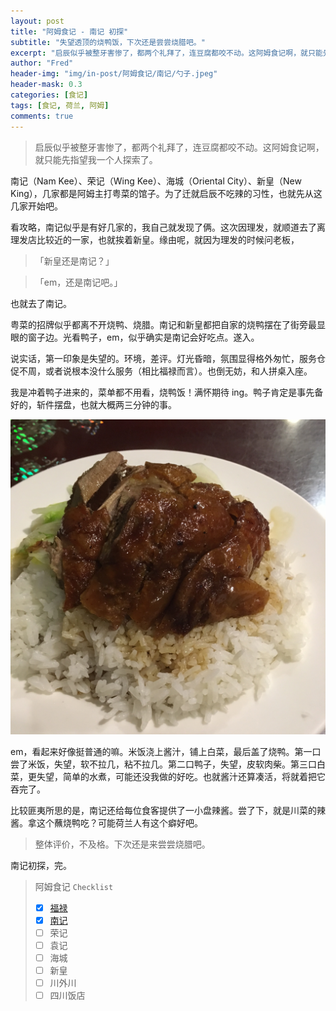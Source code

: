 ```yaml
---
layout: post
title: "阿姆食记 - 南记 初探"
subtitle: "失望透顶的烧鸭饭，下次还是尝尝烧腊吧。"
excerpt: "启辰似乎被整牙害惨了，都两个礼拜了，连豆腐都咬不动。这阿姆食记啊，就只能先指望我一个人探索了。"
author: "Fred"
header-img: "img/in-post/阿姆食记/南记/勺子.jpeg"
header-mask: 0.3
categories: [食记]
tags: [食记, 荷兰, 阿姆]
comments: true
---
```


> 启辰似乎被整牙害惨了，都两个礼拜了，连豆腐都咬不动。这阿姆食记啊，就只能先指望我一个人探索了。

南记（Nam Kee）、荣记（Wing Kee）、海城（Oriental City）、新皇（New King），几家都是阿姆主打粤菜的馆子。为了迁就启辰不吃辣的习性，也就先从这几家开始吧。

看攻略，南记似乎是有好几家的，我自己就发现了俩。这次因理发，就顺道去了离理发店比较近的一家，也就挨着新皇。缘由呢，就因为理发的时候问老板，

> 「新皇还是南记？」

> 「em，还是南记吧。」

也就去了南记。

粤菜的招牌似乎都离不开烧鸭、烧腊。南记和新皇都把自家的烧鸭摆在了街旁最显眼的窗子边。光看鸭子，em，似乎确实是南记会好吃点。遂入。

说实话，第一印象是失望的。环境，差评。灯光昏暗，氛围显得格外匆忙，服务仓促不周，或者说根本没什么服务（相比福禄而言）。也倒无妨，和人拼桌入座。

我是冲着鸭子进来的，菜单都不用看，烧鸭饭！满怀期待 ing。鸭子肯定是事先备好的，斩件摆盘，也就大概两三分钟的事。

![IMG_7718](/img/in-post/阿姆食记/南记/烧鸭饭.jpeg)

em，看起来好像挺普通的嘛。米饭浇上酱汁，铺上白菜，最后盖了烧鸭。第一口尝了米饭，失望，软不拉几，粘不拉几。第二口鸭子，失望，皮软肉柴。第三口白菜，更失望，简单的水煮，可能还没我做的好吃。也就酱汁还算凑活，将就着把它吞完了。

比较匪夷所思的是，南记还给每位食客提供了一小盘辣酱。尝了下，就是川菜的辣酱。拿这个蘸烧鸭吃？可能荷兰人有这个癖好吧。



> 整体评价，不及格。下次还是来尝尝烧腊吧。



南记初探，完。



> 阿姆食记 `Checklist`
>
> - [x] [福禄](https://jfblog.fun/食记/2018/10/17/阿姆食记福禄/)
> - [x] [南记](https://jfblog.fun/食记/2018/10/27/阿姆食记南记/)
> - [ ] 荣记
> - [ ] 袁记
> - [ ] 海城
> - [ ] 新皇
> - [ ] 川外川
> - [ ] 四川饭店
